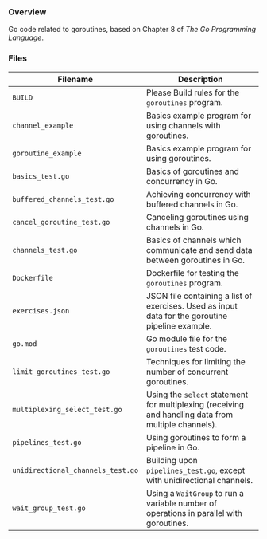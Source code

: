 ### Overview

Go code related to goroutines, based on Chapter 8 of *The Go Programming Language*.

### Files

| Filename                          | Description                                                                                         |
|-----------------------------------|-----------------------------------------------------------------------------------------------------|
| `BUILD`                           | Please Build rules for the `goroutines` program.                                                    |
| `channel_example`                 | Basics example program for using channels with goroutines.                                          |
| `goroutine_example`               | Basics example program for using goroutines.                                                        |
| `basics_test.go`                  | Basics of goroutines and concurrency in Go.                                                         |
| `buffered_channels_test.go`       | Achieving concurrency with buffered channels in Go.                                                 |
| `cancel_goroutine_test.go`        | Canceling goroutines using channels in Go.                                                          |
| `channels_test.go`                | Basics of channels which communicate and send data between goroutines in Go.                        |
| `Dockerfile`                      | Dockerfile for testing the `goroutines` program.                                                    |
| `exercises.json`                  | JSON file containing a list of exercises.  Used as input data for the goroutine pipeline example.   |
| `go.mod`                          | Go module file for the `goroutines` test code.                                                      |
| `limit_goroutines_test.go`        | Techniques for limiting the number of concurrent goroutines.                                        |
| `multiplexing_select_test.go`     | Using the `select` statement for multiplexing (receiving and handling data from multiple channels). |
| `pipelines_test.go`               | Using goroutines to form a pipeline in Go.                                                          |
| `unidirectional_channels_test.go` | Building upon `pipelines_test.go`, except with unidirectional channels.                             |
| `wait_group_test.go`              | Using a `WaitGroup` to run a variable number of operations in parallel with goroutines.             |